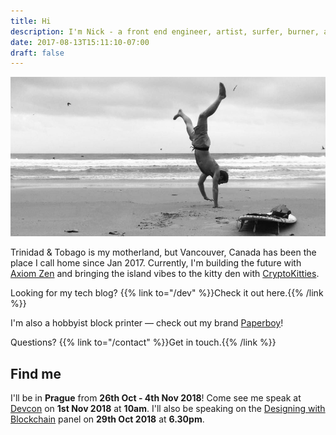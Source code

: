 ```yaml
---
title: Hi
description: I'm Nick - a front end engineer, artist, surfer, burner, and wanderer.
date: 2017-08-13T15:11:10-07:00
draft: false
---
```


![Me](/img/me2.jpg)

Trinidad & Tobago is my motherland, but Vancouver, Canada has been the place I call home since Jan 2017. Currently, I'm building the future with [Axiom Zen](https://www.axiomzen.co/) and bringing the island vibes to the kitty den with [CryptoKitties](https://www.cryptokitties.co/).

Looking for my tech blog? {{% link to="/dev" %}}Check it out here.{{% /link %}}

I'm also a hobbyist block printer — check out my brand [Paperboy](https://paperboystudio.com/)!

Questions? {{% link to="/contact" %}}Get in touch.{{% /link %}}

## Find me

I'll be in **Prague** from **26th Oct - 4th Nov 2018**! Come see me speak at [Devcon](https://devcon4.ethereum.org/) on **1st Nov 2018** at **10am**. I'll also be speaking on the [Designing with Blockchain](https://www.eventbrite.ie/e/devcon4-prague-edition-designing-with-blockchain-tickets-49259050145) panel on **29th Oct 2018** at **6.30pm**.
